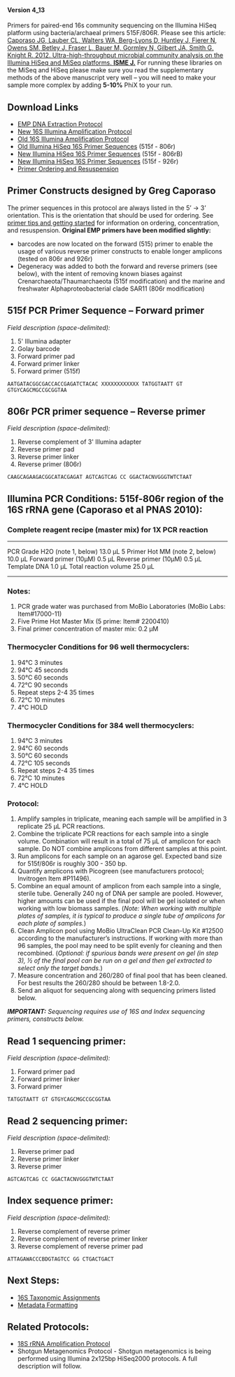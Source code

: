 #### Version 4\_13

Primers for paired-end 16s community sequencing on the Illumina HiSeq
platform using bacteria/archaeal primers 515F/806R. Please see this
article: [Caporaso JG, Lauber CL, Walters WA, Berg-Lyons D, Huntley J,
Fierer N, Owens SM, Betley J, Fraser L, Bauer M, Gormley N, Gilbert JA,
Smith G, Knight R. 2012. Ultra-high-throughput microbial community
analysis on the Illumina HiSeq and MiSeq platforms. **ISME
J.**](http://www.nature.com/ismej/journal/vaop/ncurrent/full/ismej20128a.html)
For running these libraries on the MiSeq and HiSeq please make sure you
read the supplementary methods of the above manuscript very well – you
will need to make your sample more complex by adding **5-10%** PhiX to
your run.

Download Links
--------------

-   [EMP DNA Extraction
    Protocol](http://press.igsb.anl.gov/earthmicrobiome/files/2013/04/EMP_DNA_extraction_protocol_version_4_13.doc)
-   [New 16S Illumina Amplification
    Protocol](https://dl.dropboxusercontent.com/u/68839641/emp_website/515f_806_16S_illumina_amplification_protocol_version_6_15.doc)
-   [Old 16S Illumina Amplification
    Protocol](http://press.igsb.anl.gov/earthmicrobiome/files/2013/04/515f_806_16S_illumina_amplification_protocol_version_4_13.doc)
-   [Old Illumina HiSeq 16S Primer
    Sequences](ftp://ftp.metagenomics.anl.gov/data/misc/EMP/SupplementaryFile1_barcoded_primers_515F_806R.txt)
    (515f - 806r)
-   [New Illumina HiSeq 16S Primer
    Sequences](https://dl.dropboxusercontent.com/u/68839641/emp_website/515f_806rb_new.xls)
    (515f - 806rB)
-   [New Illumina HiSeq 16S Primer
    Sequences](https://dl.dropboxusercontent.com/u/68839641/emp_website/515f_926r_new.xlsx)
    (515f - 926r)
-   [Primer Ordering and
    Resuspension](http://press.igsb.anl.gov/earthmicrobiome/files/2013/04/EMP_primer_ordering_and_resuspension.doc)

Primer Constructs designed by Greg Caporaso
-------------------------------------------

The primer sequences in this protocol are always listed in the 5’ -\> 3’
orientation. This is the orientation that should be used for ordering.
See [primer tips and getting
started](http://press.igsb.anl.gov/earthmicrobiome/files/2013/04/EMP_primer_ordering_and_resuspension.doc)
for information on ordering, concentration, and resuspension. **Original
EMP primers have been modified slightly:**

-   barcodes are now located on the forward (515) primer to enable the
    usage of various reverse primer constructs to enable longer
    amplicons (tested on 806r and 926r)
-   Degeneracy was added to both the forward and reverse primers (see
    below), with the intent of removing known biases against
    Crenarchaeota/Thaumarchaeota (515f modification) and the marine and
    freshwater Alphaproteobacterial clade SAR11 (806r modification)

515f PCR Primer Sequence – Forward primer
-----------------------------------------

*Field description (space-delimited):*

1.  5' Illumina adapter
2.  Golay barcode
3.  Forward primer pad
4.  Forward primer linker
5.  Forward primer (515f)

`AATGATACGGCGACCACCGAGATCTACAC XXXXXXXXXXXX TATGGTAATT GT GTGYCAGCMGCCGCGGTAA`

806r PCR primer sequence – Reverse primer
-----------------------------------------

*Field description (space-delimited):*

1.  Reverse complement of 3' Illumina adapter
2.  Reverse primer pad
3.  Reverse primer linker
4.  Reverse primer (806r)

`CAAGCAGAAGACGGCATACGAGAT AGTCAGTCAG CC GGACTACNVGGGTWTCTAAT`

Illumina PCR Conditions: 515f-806r region of the 16S rRNA gene (Caporaso et al PNAS 2010):
------------------------------------------------------------------------------------------

### Complete reagent recipe (master mix) for 1X PCR reaction

  --------------------------------- ---------
  PCR Grade H2O (note 1, below)     13.0 µL
  5 Primer Hot MM (note 2, below)   10.0 µL
  Forward primer (10µM)             0.5 µL
  Reverse primer (10µM)             0.5 µL
  Template DNA                      1.0 µL
  Total reaction volume             25.0 µL
  --------------------------------- ---------

### Notes:

1.  PCR grade water was purchased from MoBio Laboratories (MoBio Labs:
    Item\#17000-11)
2.  Five Prime Hot Master Mix (5 prime: Item\# 2200410)
3.  Final primer concentration of master mix: 0.2 µM

### Thermocycler Conditions for 96 well thermocyclers:

1.  94°C 3 minutes
2.  94°C 45 seconds
3.  50°C 60 seconds
4.  72°C 90 seconds
5.  Repeat steps 2-4 35 times
6.  72°C 10 minutes
7.  4°C HOLD

### Thermocycler Conditions for 384 well thermocyclers:

1.  94°C 3 minutes
2.  94°C 60 seconds
3.  50°C 60 seconds
4.  72°C 105 seconds
5.  Repeat steps 2-4 35 times
6.  72°C 10 minutes
7.  4°C HOLD

### Protocol:

1.  Amplify samples in triplicate, meaning each sample will be amplified
    in 3 replicate 25 µL PCR reactions.
2.  Combine the triplicate PCR reactions for each sample into a single
    volume. Combination will result in a total of 75 µL of amplicon for
    each sample. Do NOT combine amplicons from different samples at this
    point.
3.  Run amplicons for each sample on an agarose gel. Expected band size
    for 515f/806r is roughly 300 - 350 bp.
4.  Quantify amplicons with Picogreen (see manufacturers protocol;
    Invitrogen Item \#P11496).
5.  Combine an equal amount of amplicon from each sample into a single,
    sterile tube. Generally 240 ng of DNA per sample are pooled.
    However, higher amounts can be used if the final pool will be gel
    isolated or when working with low biomass samples. (*Note: When
    working with multiple plates of samples, it is typical to produce a
    single tube of amplicons for each plate of samples.*)
6.  Clean Amplicon pool using MoBio UltraClean PCR Clean-Up Kit \#12500
    according to the manufacturer’s instructions. If working with more
    than 96 samples, the pool may need to be split evenly for cleaning
    and then recombined. (*Optional: if spurious bands were present on
    gel (in step 3), ½ of the final pool can be run on a gel and then
    gel extracted to select only the target bands.*)
7.  Measure concentration and 260/280 of final pool that has been
    cleaned. For best results the 260/280 should be between 1.8-2.0.
8.  Send an aliquot for sequencing along with sequencing primers listed
    below.

***IMPORTANT:** Sequencing requires use of 16S and Index sequencing
primers, constructs below.*

Read 1 sequencing primer:
-------------------------

*Field description (space-delimited):*

1.  Forward primer pad
2.  Forward primer linker
3.  Forward primer

`TATGGTAATT GT GTGYCAGCMGCCGCGGTAA`

Read 2 sequencing primer:
-------------------------

*Field description (space-delimited):*

1.  Reverse primer pad
2.  Reverse primer linker
3.  Reverse primer

`AGTCAGTCAG CC GGACTACNVGGGTWTCTAAT`

Index sequence primer:
----------------------

*Field description (space-delimited):*

1.  Reverse complement of reverse primer
2.  Reverse complement of reverse primer linker
3.  Reverse complement of reverse primer pad

`ATTAGAWACCCBDGTAGTCC GG CTGACTGACT`

Next Steps:
-----------

-   [16S Taxonomic
    Assignments](http://www.earthmicrobiome.org/emp-standard-protocols/16s-taxonomic-assignments/)
-   [Metadata
    Formatting](http://www.earthmicrobiome.org/emp-standard-protocols/metadata-formatting/)

Related Protocols:
------------------

-   [18S rRNA Amplification
    Protocol](http://www.earthmicrobiome.org/emp-standard-protocols/18s/)
-   Shotgun Metagenomics Protocol - Shotgun metagenomics is being
    performed using Illumina 2x125bp HiSeq2000 protocols. A full
    description will follow.

